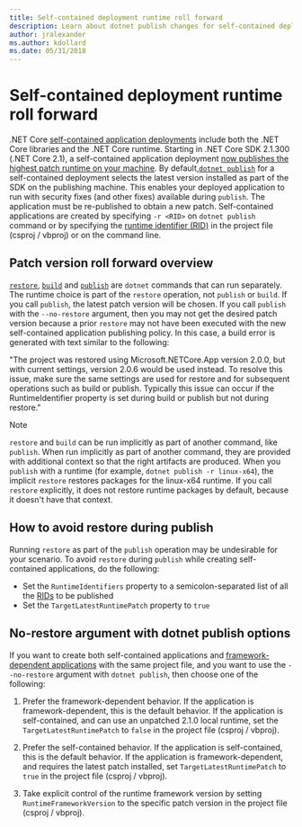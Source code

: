 ```yaml
---
title: Self-contained deployment runtime roll forward
description: Learn about dotnet publish changes for self-contained deployments.
author: jralexander
ms.author: kdollard
ms.date: 05/31/2018
---
```

# Self-contained deployment runtime roll forward

.NET Core [self-contained application deployments](index.md) include both the .NET Core libraries and the .NET Core runtime. Starting in .NET Core SDK 2.1.300 (.NET Core 2.1), a self-contained application deployment [now publishes the highest patch runtime on your machine](https://github.com/dotnet/designs/pull/36). By default,[`dotnet publish`](../tools/dotnet-publish.md) for a self-contained deployment selects the latest version installed as part of the SDK on the publishing machine. This enables your deployed application to run with security fixes (and other fixes) available during `publish`. The application must be re-published to obtain a new patch. Self-contained applications are created by specifying `-r <RID>` on `dotnet publish` command or by specifying the [runtime identifier (RID)](../rid-catalog.md) in the project file (csproj / vbproj) or on the command line.

## Patch version roll forward overview

[`restore`](../tools/dotnet-restore.md), [`build`](../tools/dotnet-build.md) and [`publish`](../tools/dotnet-publish.md) are `dotnet` commands that can run separately. The runtime choice is part of the `restore` operation, not `publish` or `build`. If you call `publish`, the latest patch version will be chosen. If you call `publish` with the `--no-restore` argument, then you may not get the desired patch version because a prior `restore` may not have been executed with the new self-contained application publishing policy. In this case, a build error is generated with text similar to the following:

  "The project was restored using Microsoft.NETCore.App version 2.0.0, but with current settings, version 2.0.6 would be used instead. To resolve this issue, make sure the same settings are used for restore and for subsequent operations such as build or publish. Typically this issue can occur if the RuntimeIdentifier property is set during build or publish but not during restore."

> [!NOTE]
> `restore` and `build` can be run implicitly as part of another command, like `publish`. When run implicitly as part of another command, they are provided with additional context so that the right artifacts are produced. When you `publish` with a runtime (for example, `dotnet publish -r linux-x64`), the implicit `restore` restores packages for the linux-x64 runtime. If you call `restore` explicitly, it does not restore runtime packages by default, because it doesn't have that context.

## How to avoid restore during publish

Running `restore` as part of the `publish` operation may be undesirable for your scenario. To avoid `restore` during `publish` while creating self-contained applications, do the following:

* Set the `RuntimeIdentifiers` property to a semicolon-separated list of all the [RIDs](../rid-catalog.md) to be published
* Set the `TargetLatestRuntimePatch` property to `true`

## No-restore argument with dotnet publish options

If you want to create both self-contained applications and [framework-dependent applications](index.md) with the same project file, and you want to use the `--no-restore` argument with `dotnet publish`, then choose one of the following:

1. Prefer the framework-dependent behavior. If the application is framework-dependent, this is the default behavior. If the application is self-contained, and can use an unpatched 2.1.0 local runtime, set the `TargetLatestRuntimePatch` to `false` in the project file (csproj / vbproj).

2. Prefer the self-contained behavior. If the application is self-contained, this is the default behavior. If the application is framework-dependent, and requires the latest patch installed, set `TargetLatestRuntimePatch` to `true` in the project file (csproj / vbproj).

3. Take explicit control of the runtime framework version by setting `RuntimeFrameworkVersion` to the specific patch version in the project file (csproj / vbproj).